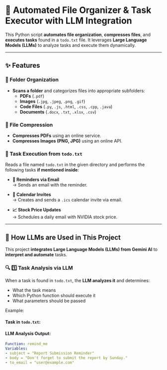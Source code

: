 # 📂 Automated File Organizer & Task Executor with LLM Integration  

This Python script **automates file organization**, **compresses files**, and **executes tasks** found in a `todo.txt` file. It leverages **Large Language Models (LLMs)** to analyze tasks and execute them dynamically.  

---

## ✨ Features  

### 📌 Folder Organization  
- **Scans a folder** and categorizes files into appropriate subfolders:  
  - **PDFs** (`.pdf`)  
  - **Images** (`.jpg`, `.jpeg`, `.png`, `.gif`)  
  - **Code Files** (`.py`, `.js`, `.html`, `.css`, `.cpp`, `.java`)  
  - **Documents** (`.docx`, `.txt`, `.xlsx`, `.csv`)  

### 📌 File Compression  
- **Compresses PDFs** using an online service.  
- **Compresses Images (PNG, JPG)** using an online API.

### 📌 Task Execution from `todo.txt`  
Reads a file named `todo.txt` in the given directory and performs the following tasks **if mentioned inside**:

- **📩 Reminders via Email**  
→ Sends an email with the reminder.

- **📅 Calendar Invites**  
→ Creates and sends a `.ics` calendar invite via email.

- **📈 Stock Price Updates**  
→ Schedules a daily email with NVIDIA stock price.

---

## 🧠 How LLMs are Used in This Project  

This project **integrates Large Language Models (LLMs) from Gemini AI** to **interpret and automate** tasks.  

### 🔍 **1️⃣ Task Analysis via LLM**  
When a task is found in `todo.txt`, the **LLM analyzes it** and determines:  
- What the task means  
- Which Python function should execute it  
- What parameters should be passed  

Example:  
#### **Task in `todo.txt`:**
#### **LLM Analysis Output:**
```yaml
Function: remind_me
Variables:
- subject = "Report Submission Reminder"
- body = "Don't forget to submit the report by Sunday."
- to_email = "user@example.com"


